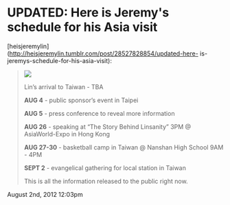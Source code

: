 # UPDATED: Here is Jeremy's schedule for his Asia visit

[heisjeremylin](http://heisjeremylin.tumblr.com/post/28527828854/updated-here-
is-jeremys-schedule-for-his-asia-visit):

> ![](../../media/17607011591.jpg)
>
> Lin’s arrival to Taiwan - TBA
>
> **AUG 4** \- public sponsor’s event in Taipei
>
> **AUG 5** \- press conference to reveal more information
>
> **AUG 26** \- speaking at “The Story Behind Linsanity” 3PM @ AsiaWorld-Expo
> in Hong Kong
>
> **AUG 27-30** \- basketball camp in Taiwan @ Nanshan High School 9AM - 4PM
>
> **SEPT 2** \- evangelical gathering for local station in Taiwan
>
>  
> This is all the information released to the public right now.

August 2nd, 2012 12:03pm

